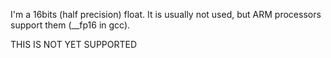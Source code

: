 I'm a 16bits (half precision) float. 
It is usually not used, but ARM processors support them (__fp16 in gcc). 

THIS IS NOT YET SUPPORTED